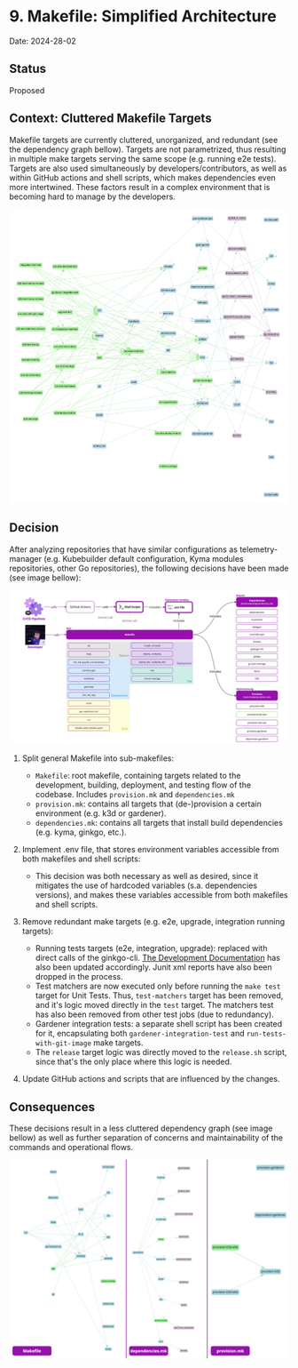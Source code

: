 # 9. Makefile: Simplified Architecture

Date: 2024-28-02

## Status

Proposed

## Context: Cluttered Makefile Targets

Makefile targets are currently cluttered, unorganized, and redundant (see the dependency graph bellow). Targets are not parametrized, thus resulting in multiple make targets serving the same scope (e.g. running e2e tests). Targets are also used simultaneously by developers/contributors, as well as within GitHub actions and shell scripts, which makes dependencies even more intertwined. These factors result in a complex environment that is becoming hard to manage by the developers.

![Makefile Dependency Graph (After)](../assets/makefile-graph-before.png)

## Decision

After analyzing repositories that have similar configurations as telemetry-manager (e.g. Kubebuilder default configuration, Kyma modules repositories, other Go repositories), the following decisions have been made (see image bellow):

![Makefile Archtiecture](../assets/makefile-architecture.jpg)

1. Split general Makefile into sub-makefiles:
   - `Makefile`: root makefile, containing targets related to the development, building, deployment, and testing flow of the codebase. Includes `provision.mk` and `dependencies.mk`
   - `provision.mk`: contains all targets that (de-)provision a certain environment (e.g. k3d or gardener).
   - `dependencies.mk`: contains all targets that install build dependencies (e.g. kyma, ginkgo, etc.).
2. Implement .env file, that stores environment variables accessible from both makefiles and shell scripts:
   - This decision was both necessary as well as desired, since it mitigates the use of hardcoded variables (s.a. dependencies versions), and makes these variables accessible from both makefiles and shell scripts.
3. Remove redundant make targets (e.g. e2e, upgrade, integration running targets):

   - Running tests targets (e2e, integration, upgrade): replaced with direct calls of the ginkgo-cli. [The Development Documentation](../development.md) has also been updated accordingly. Junit xml reports have also been dropped in the process.
   - Test matchers are now executed only before running the `make test` target for Unit Tests. Thus, `test-matchers` target has been removed, and it's logic moved directly in the `test` target. The matchers test has also been removed from other test jobs (due to redundancy).
   - Gardener integration tests: a separate shell script has been created for it, encapsulating both `gardener-integration-test` and `run-tests-with-git-image` make targets.
   - The `release` target logic was directly moved to the `release.sh` script, since that's the only place where this logic is needed.

4. Update GitHub actions and scripts that are influenced by the changes.

## Consequences

These decisions result in a less cluttered dependency graph (see image bellow) as well as further separation of concerns and maintainability of the commands and operational flows.

![Makefile Dependency Graph (After)](../assets/makefile-graph-after.jpg)
